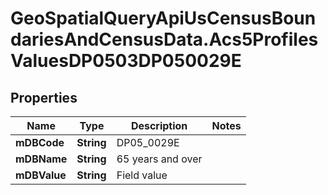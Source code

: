 # GeoSpatialQueryApiUsCensusBoundariesAndCensusData.Acs5ProfilesValuesDP0503DP050029E

## Properties

Name | Type | Description | Notes
------------ | ------------- | ------------- | -------------
**mDBCode** | **String** | DP05_0029E | 
**mDBName** | **String** | 65 years and over | 
**mDBValue** | **String** | Field value | 


